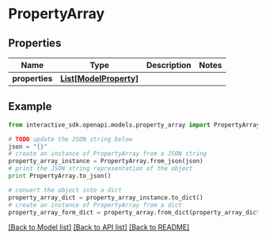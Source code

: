 # PropertyArray


## Properties

Name | Type | Description | Notes
------------ | ------------- | ------------- | -------------
**properties** | [**List[ModelProperty]**](ModelProperty.md) |  | 

## Example

```python
from interactive_sdk.openapi.models.property_array import PropertyArray

# TODO update the JSON string below
json = "{}"
# create an instance of PropertyArray from a JSON string
property_array_instance = PropertyArray.from_json(json)
# print the JSON string representation of the object
print PropertyArray.to_json()

# convert the object into a dict
property_array_dict = property_array_instance.to_dict()
# create an instance of PropertyArray from a dict
property_array_form_dict = property_array.from_dict(property_array_dict)
```
[[Back to Model list]](../README.md#documentation-for-models) [[Back to API list]](../README.md#documentation-for-api-endpoints) [[Back to README]](../README.md)


